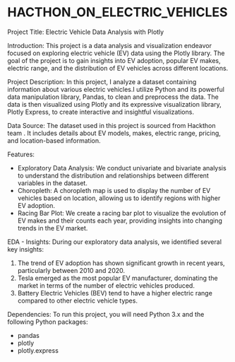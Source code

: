 # HACTHON_ON_ELECTRIC_VEHICLES
Project Title: Electric Vehicle Data Analysis with Plotly

Introduction:
This project is a data analysis and visualization endeavor focused on exploring electric vehicle (EV) data using the Plotly library. The goal of the project is to gain insights into EV adoption, popular EV makes, electric range, and the distribution of EV vehicles across different locations.

Project Description:
In this project, I analyze a dataset containing information about various electric vehicles.I utilize Python and its powerful data manipulation library, Pandas, to clean and preprocess the data. The data is then visualized using Plotly and its expressive visualization library, Plotly Express, to create interactive and insightful visualizations.

Data Source:
The dataset used in this project is sourced from Hackthon team . It includes details about EV models, makes, electric range, pricing, and location-based information.

Features:
- Exploratory Data Analysis: We conduct univariate and bivariate analysis to understand the distribution and relationships between different variables in the dataset.
- Choropleth: A choropleth map is used to display the number of EV vehicles based on location, allowing us to identify regions with higher EV adoption.
- Racing Bar Plot: We create a racing bar plot to visualize the evolution of EV makes and their counts each year, providing insights into changing trends in the EV market.

EDA - Insights:
During our exploratory data analysis, we identified several key insights:
1. The trend of EV adoption has shown significant growth in recent years, particularly between 2010 and 2020.
2. Tesla emerged as the most popular EV manufacturer, dominating the market in terms of the number of electric vehicles produced.
3. Battery Electric Vehicles (BEV) tend to have a higher electric range compared to other electric vehicle types.

Dependencies:
To run this project, you will need Python 3.x and the following Python packages:
- pandas
- plotly
- plotly.express 
